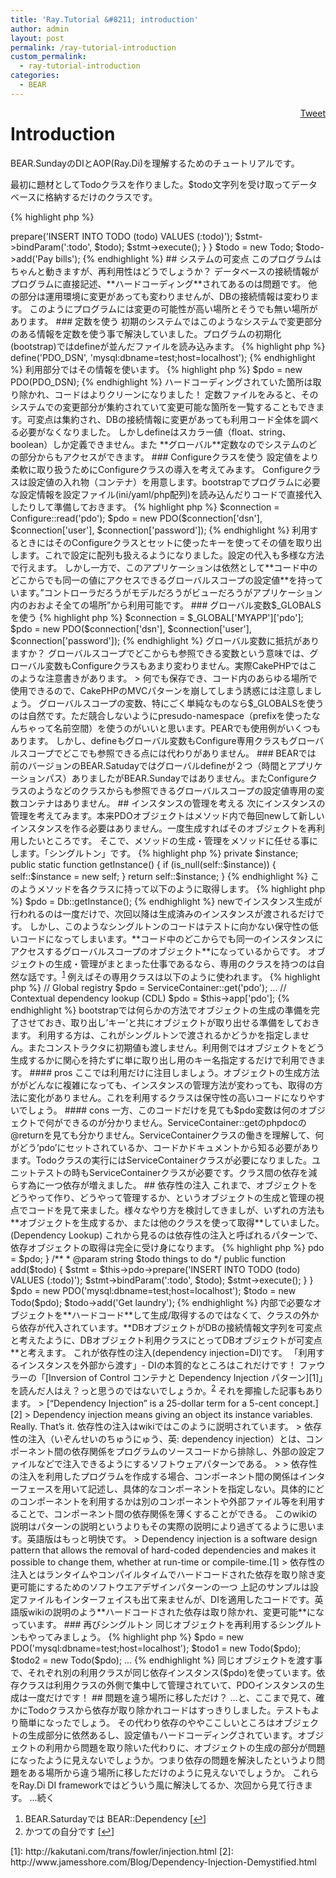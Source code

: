 ```yaml
---
title: 'Ray.Tutorial &#8211; introduction'
author: admin
layout: post
permalink: /ray-tutorial-introduction
custom_permalink:
  - ray-tutorial-introduction
categories:
  - BEAR
---
```

<div style="float: right; margin-left: 10px;">
  <a href="https://twitter.com/share" class="twitter-share-button" data-count="vertical" data-url="/blog/ray-tutorial-introduction">Tweet</a>
</div>

# Introduction

BEAR.SundayのDIとAOP(Ray.Di)を理解するためのチュートリアルです。

最初に題材としてTodoクラスを作りました。$todo文字列を受け取ってデータベースに格納するだけのクラスです。

{% highlight php %}
<?php
class Todo
{
    /**
     * @param $todo
     */
    public function add($todo)
    {
        $pdo = new PDO('mysql:dbname=test;host=localhost');
        $stmt = $pdo->prepare('INSERT INTO TODO (todo) VALUES (:todo)');
        $stmt->bindParam(':todo', $todo);
        $stmt->execute();
    }
}
$todo = new Todo;
$todo->add('Pay bills');
{% endhighlight %}

## システムの可変点

このプログラムはちゃんと動きますが、再利用性はどうでしょうか？  
データベースの接続情報がプログラムに直接記述、**ハードコーディング**されてあるのは問題です。

他の部分は運用環境に変更があっても変わりませんが、DBの接続情報は変わります。  
このようにプログラムには変更の可能性が高い場所とそうでも無い場所があります。

### 定数を使う

初期のシステムではこのようなシステムで変更部分のある情報を定数を使う事で解決していました。プログラムの初期化(bootstrap)ではdefineが並んだファイルを読み込みます。

{% highlight php %}
define('PDO_DSN', 'mysql:dbname=test;host=localhost');
{% endhighlight %}

利用部分ではその情報を使います。

{% highlight php %}
$pdo = new PDO(PDO_DSN);
{% endhighlight %}

ハードコーディングされていた箇所は取り除かれ、コードはよりクリーンになりました！

定数ファイルをみると、そのシステムでの変更部分が集約されていて変更可能な箇所を一覧することもできます。可変点は集約され、DBの接続情報に変更があっても利用コード全体を調べる必要がなくなりました。

しかしdefineはスカラー値（float、string、boolean）しか定義できません。また **グローバル**定数なのでシステムのどの部分からもアクセスができます。

### Configureクラスを使う

設定値をより柔軟に取り扱うためにConfigureクラスの導入を考えてみます。

Configureクラスは設定値の入れ物（コンテナ）を用意します。bootstrapでプログラムに必要な設定情報を設定ファイル(ini/yaml/php配列)を読み込んだりコードで直接代入したりして準備しておきます。

{% highlight php %}
$connection = Configure::read('pdo');
$pdo = new PDO($connection['dsn'], $connection['user'], $connection['password']);
{% endhighlight %}

利用するときにはそのConfigureクラスとセットに使ったキーを使ってその値を取り出します。これで設定に配列も扱えるようになりました。設定の代入も多様な方法で行えます。

しかし一方で、このアプリケーションは依然として**コード中のどこからでも同一の値にアクセスできるグローバルスコープの設定値**を持っています。&#8221;コントローラだろうがモデルだろうがビューだろうがアプリケーション内のおおよそ全ての場所&#8221;から利用可能です。

### グローバル変数$_GLOBALSを使う

{% highlight php %}
$connection = $_GLOBAL['MYAPP']['pdo'];
$pdo = new PDO($connection['dsn'], $connection['user'], $connection['password']);
{% endhighlight %}

グローバル変数に抵抗がありますか？ グローバルスコープでどこからも参照できる変数という意味では、グローバル変数もConfigureクラスもあまり変わりません。実際CakePHPではこのような注意書きがあります。

> 何でも保存でき、コード内のあらゆる場所で使用できるので、CakePHPのMVCパターンを崩してしまう誘惑には注意しましょう。 

グローバルスコープの変数、特にごく単純なものなら$_GLOBALSを使うのは自然です。ただ競合しないようにpresudo-namespace（prefixを使ったなんちゃって名前空間）を使うのがいいと思います。PEARでも使用例がいくつもあります。

しかし、defineもグローバル変数もConfigure専用クラスもグローバルスコープでどこでも参照できる点には代わりがありません。

### BEARでは

前のバージョンのBEAR.Satudayではグローバルdefineが２つ（時間とアプリケーションパス）ありましたがBEAR.Sundayではありません。またConfigureクラスのようなどのクラスからも参照できるグローバルスコープの設定値専用の変数コンテナはありません。

## インスタンスの管理を考える

次にインスタンスの管理を考えてみます。本来PDOオブジェクトはメソッド内で毎回newして新しいインスタンスを作る必要はありません。一度生成すればそのオブジェクトを再利用したいところです。

そこで、メソッドの生成・管理をメソッドに任せる事にします。「シングルトン」です。

{% highlight php %}
    private $instance;

    public static function getInstance()
    {
        if (is_null(self::$instance)) {
            self::$instance = new self;
        }
        return self::$instance;
    }
{% endhighlight %}

このようメソッドを各クラスに持って以下のように取得します。

{% highlight php %}
$pdo = Db::getInstance();
{% endhighlight %}
newでインスタンス生成が行われるのは一度だけで、次回以降は生成済みのインスタンスが渡されるだけです。

しかし、このようなシングルトンのコードはテストに向かない保守性の低いコードになってしまいます。**コード中のどこからでも同一のインスタンスにアクセスするグローバルスコープのオブジェクト**になっているからです。

オブジェクトの生成・管理がまとまった仕事であるなら、専用のクラスを持つのは自然な話です。<sup><a href="#footnote_0_2022" id="identifier_0_2022" class="footnote-link footnote-identifier-link" title="BEAR.Saturdayでは BEAR::Dependency">1</a></sup>  
例えばその専用クラスは以下のように使われます。

{% highlight php %}
// Global registry
$pdo = ServiceContainer::get('pdo');
...
// Contextual dependency lookup (CDL)
$pdo = $this->app['pdo'];
{% endhighlight %}

bootstrapでは何らかの方法でオブジェクトの生成の準備を完了させておき、取り出し&#8217;キー&#8217;と共にオブジェクトが取り出せる準備をしておきます。

利用する方は、これがシングルトンで渡されるかどうかを指定しません。またコンストラクタに初期値も渡しません。利用側ではオブジェクトをどう生成するかに関心を持たずに単に取り出し用のキー名指定するだけで利用できます。

#### pros

ここでは利用だけに注目しましょう。オブジェクトの生成方法ががどんなに複雑になっても、インスタンスの管理方法が変わっても、取得の方法に変化がありません。これを利用するクラスは保守性の高いコードになりやすいでしょう。

#### cons

一方、このコードだけを見ても$pdo変数は何のオブジェクトで何ができるのが分かりません。ServiceContainer::getのphpdocの@returnを見ても分かりません。ServiceContainerクラスの働きを理解して、何がどう&#8217;pdo&#8217;にセットされているか、コードかドキュメントから知る必要があります。Todoクラスの実行にはServiceContainerクラスが必要になりました。ユニットテストの時もServiceContainerクラスが必要です。クラス間の依存を減らす為に一つ依存が増えました。

## 依存性の注入

これまで、オブジェクトをどうやって作り、どうやって管理するか、というオブジェクトの生成と管理の視点でコードを見て来ました。様々なやり方を検討してきましが、いずれの方法も **オブジェクトを生成するか、または他のクラスを使って取得**していました。(Dependency Lookup) これから見るのは依存性の注入と呼ばれるパターンで、依存オブジェクトの取得は完全に受け身になります。

{% highlight php %}
<?php
class Todo
{
    /**
     * @var PDO
     */
    private $pdo;

    /**
     * @param PDO $pdo
     */
    public function __construct(PDO $pdo)
    {
        $this->pdo = $pdo;
    }

    /**
     * @param string $todo things to do
     */
    public function add($todo)
    {
        $stmt = $this->pdo->prepare('INSERT INTO TODO (todo) VALUES (:todo)');
        $stmt->bindParam(':todo', $todo);
        $stmt->execute();
    }
}
$pdo = new PDO('mysql:dbname=test;host=localhost');
$todo = new Todo($pdo);
$todo->add('Get laundry');
{% endhighlight %}

内部で必要なオブジェクトを**ハードコード**して生成/取得するのではなくて、クラスの外から依存が代入されています。**DBオブジェクトがDBの接続情報文字列を可変点と考えたように、DBオブジェクト利用クラスにとってDBオブジェクトが可変点**と考えます。

これが依存性の注入(dependency injection=DI)です。

「利用するインスタンスを外部から渡す」- DIの本質的なところはこれだけです！

ファウラーの「[Inversion of Control コンテナと Dependency Injection パターン][1]」を読んだ人はえ？っと思うのではないでしょうか。<sup><a href="#footnote_1_2022" id="identifier_1_2022" class="footnote-link footnote-identifier-link" title="かつての自分です">2</a></sup>

それを揶揄した記事もあります。

> [&#8220;Dependency Injection&#8221; is a 25-dollar term for a 5-cent concept.][2]  
> Dependency injection means giving an object its instance variables. Really. That&#8217;s it.

依存性の注入はwikiではこのように説明されています。

> 依存性の注入（いぞんせいのちゅうにゅう、英: dependency injection）とは、コンポーネント間の依存関係をプログラムのソースコードから排除し、外部の設定ファイルなどで注入できるようにするソフトウェアパターンである。
> 
> 依存性の注入を利用したプログラムを作成する場合、コンポーネント間の関係はインターフェースを用いて記述し、具体的なコンポーネントを指定しない。具体的にどのコンポーネントを利用するかは別のコンポーネントや外部ファイル等を利用することで、コンポーネント間の依存関係を薄くすることができる。 

このwikiの説明はパターンの説明というよりもその実際の説明により過ぎてるように思います。英語版はもっと明快です。

> Dependency injection is a software design pattern that allows the removal of hard-coded dependencies and makes it possible to change them, whether at run-time or compile-time.[1] 

> 依存性の注入とはランタイムやコンパイルタイムでハードコードされた依存を取り除き変更可能にするためのソフトウエアデザインパターンの一つ

上記のサンプルは設定ファイルもインターフェイスも出て来ませんが、DIを適用したコードです。英語版wikiの説明のよう**ハードコードされた依存は取り除かれ、変更可能**になっています。

### 再びシングルトン

同じオブジェクトを再利用するシングルトンもやってみましょう。

{% highlight php %}
$pdo = new PDO('mysql:dbname=test;host=localhost');
$todo1 = new Todo($pdo);
$todo2 = new Todo($pdo);
...
{% endhighlight %}

同じオブジェクトを渡す事で、それぞれ別の利用クラスが同じ依存インスタンス($pdo)を使っています。依存クラスは利用クラスの外側で集中して管理されていて、PDOインスタンスの生成は一度だけです！

## 問題を違う場所に移しただけ？

&#8230;と、ここまで見て、確かにTodoクラスから依存が取り除かれコードはすっきりしました。テストもより簡単になったでしょう。

その代わり依存のややここしいところはオブジェクトの生成部分に依然あるし、設定値もハードコーディングされています。オブジェクトの利用から問題を取り除いた代わりに、オブジェクトの生成の部分が問題になったように見えないでしょうか。つまり依存の問題を解決したというより問題をある場所から違う場所に移しただけのように見えないでしょうか。

これらをRay.Di DI frameworkではどういう風に解決してるか、次回から見て行きます。

&#8230;続く

<ol class="footnotes">
  <li id="footnote_0_2022" class="footnote">
    BEAR.Saturdayでは BEAR::Dependency [<a href="#identifier_0_2022" class="footnote-link footnote-back-link">&#8617;</a>]
  </li>
  <li id="footnote_1_2022" class="footnote">
    かつての自分です [<a href="#identifier_1_2022" class="footnote-link footnote-back-link">&#8617;</a>]
  </li>
</ol>

 [1]: http://kakutani.com/trans/fowler/injection.html
 [2]: http://www.jamesshore.com/Blog/Dependency-Injection-Demystified.html
